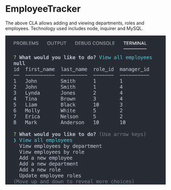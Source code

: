 # EmployeeTracker

The above CLA allows adding and viewing departments, roles and employees. Technology used includes node, inquirer and MySQL.

![alt text](https://raw.githubusercontent.com/WillHeyer/EmployeeTracker/main/public/Assets/images/Screen%20Shot%202021-02-07%20at%2011.29.54%20PM.png)

